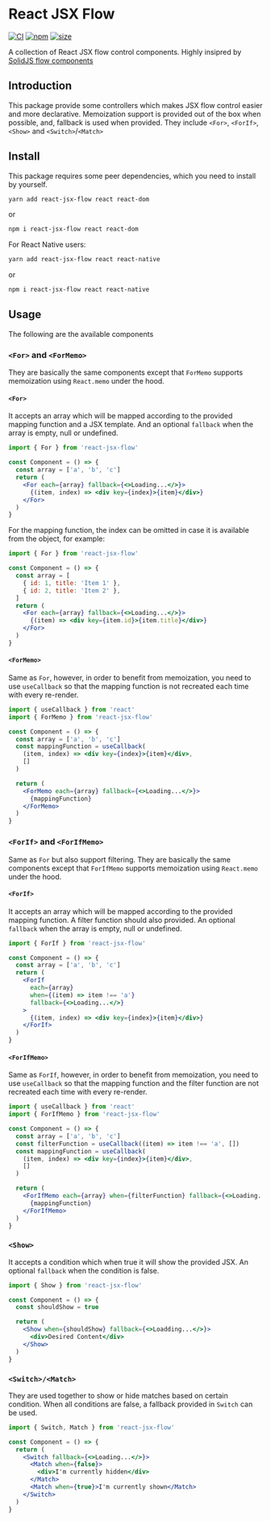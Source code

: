 # React JSX Flow

[![CI](https://img.shields.io/github/workflow/status/ismailcherri/react-jsx-flow/CI)](https://github.com/ismailcherri/react-jsx-flow/actions?query=workflow%3ACI)
[![npm](https://img.shields.io/npm/v/react-jsx-flow)](https://www.npmjs.com/package/react-jsx-flow)
[![size](https://img.shields.io/bundlephobia/minzip/react-jsx-flow)](https://bundlephobia.com/result?p=react-jsx-flow)

A collection of React JSX flow control components. Highly insipred by [SolidJS flow components](https://github.com/solidjs/solid/blob/main/packages/solid/src/render/flow.ts)

## Introduction

This package provide some controllers which makes JSX flow control easier and more declarative. Memoization support is provided out of the box when possible, and, fallback is used when provided.
They include `<For>`, `<ForIf>`, `<Show>` and `<Switch>`/`<Match>`

## Install

This package requires some peer dependencies, which you need to install by yourself.

```bash
yarn add react-jsx-flow react react-dom
```

or

```bash
npm i react-jsx-flow react react-dom
```

For React Native users:

```bash
yarn add react-jsx-flow react react-native
```

or

```bash
npm i react-jsx-flow react react-native
```

## Usage

The following are the available components

### `<For>` and `<ForMemo>`

They are basically the same components except that `ForMemo` supports memoization using `React.memo` under the hood.

#### `<For>`

It accepts an array which will be mapped according to the provided mapping function and a JSX template. And an optional `fallback` when the array is empty, null or undefined.

```jsx
import { For } from 'react-jsx-flow'

const Component = () => {
  const array = ['a', 'b', 'c']
  return (
    <For each={array} fallback={<>Loading...</>}>
      {(item, index) => <div key={index}>{item}</div>}
    </For>
  )
}
```

For the mapping function, the index can be omitted in case it is available from the object, for example:

```jsx
import { For } from 'react-jsx-flow'

const Component = () => {
  const array = [
    { id: 1, title: 'Item 1' },
    { id: 2, title: 'Item 2' },
  ]
  return (
    <For each={array} fallback={<>Loading...</>}>
      {(item) => <div key={item.id}>{item.title}</div>}
    </For>
  )
}
```

#### `<ForMemo>`

Same as `For`, however, in order to benefit from memoization, you need to use `useCallback` so that the mapping function is not recreated each time with every re-render.

```jsx
import { useCallback } from 'react'
import { ForMemo } from 'react-jsx-flow'

const Component = () => {
  const array = ['a', 'b', 'c']
  const mappingFunction = useCallback(
    (item, index) => <div key={index}>{item}</div>,
    []
  )

  return (
    <ForMemo each={array} fallback={<>Loading...</>}>
      {mappingFunction}
    </ForMemo>
  )
}
```

### `<ForIf>` and `<ForIfMemo>`

Same as `For` but also support filtering.
They are basically the same components except that `ForIfMemo` supports memoization using `React.memo` under the hood.

#### `<ForIf>`

It accepts an array which will be mapped according to the provided mapping function. A filter function should also provided.
An optional `fallback` when the array is empty, null or undefined.

```jsx
import { ForIf } from 'react-jsx-flow'

const Component = () => {
  const array = ['a', 'b', 'c']
  return (
    <ForIf
      each={array}
      when={(item) => item !== 'a'}
      fallback={<>Loading...</>}
    >
      {(item, index) => <div key={index}>{item}</div>}
    </ForIf>
  )
}
```

#### `<ForIfMemo>`

Same as `ForIf`, however, in order to benefit from memoization, you need to use `useCallback` so that the mapping function and the filter function are not recreated each time with every re-render.

```jsx
import { useCallback } from 'react'
import { ForIfMemo } from 'react-jsx-flow'

const Component = () => {
  const array = ['a', 'b', 'c']
  const filterFunction = useCallback((item) => item !== 'a', [])
  const mappingFunction = useCallback(
    (item, index) => <div key={index}>{item}</div>,
    []
  )

  return (
    <ForIfMemo each={array} when={filterFunction} fallback={<>Loading...</>}>
      {mappingFunction}
    </ForIfMemo>
  )
}
```

### `<Show>`

It accepts a condition which when true it will show the provided JSX. An optional `fallback` when the condition is false.

```jsx
import { Show } from 'react-jsx-flow'

const Component = () => {
  const shouldShow = true

  return (
    <Show when={shouldShow} fallback={<>Loadding...</>}>
      <div>Desired Content</div>
    </Show>
  )
}
```

### `<Switch>/<Match>`

They are used together to show or hide matches based on certain condition. When all conditions are false, a fallback provided in `Switch` can be used.

```jsx
import { Switch, Match } from 'react-jsx-flow'

const Component = () => {
  return (
    <Switch fallback={<>Loading...</>}>
      <Match when={false}>
        <div>I'm currently hidden</div>
      </Match>
      <Match when={true}>I'm currently shown</Match>
    </Switch>
  )
}
```
